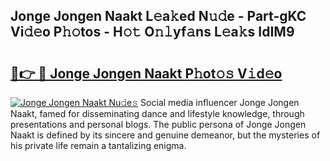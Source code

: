 ## Jonge Jongen Naakt L𝚎a𝚔ed N𝚞𝚍e - Part-gKC Vi𝚍𝚎o P𝚑𝚘tos - H𝚘𝚝 O𝚗𝚕yf𝚊ns L𝚎a𝚔s IdIM9

# <h2><a href="http://kf1g9gs.oniu.top/?m=Jonge+Jongen+Naakt">🔗👉 🔴 Jonge Jongen Naakt P𝚑ot𝚘𝚜 V𝚒d𝚎o</a></h2>

[![Jonge Jongen Naakt Nu𝚍e𝚜](https://i.imgur.com/0qMVB7G.gif)](http://kf1g9gs.oniu.top/?m=Jonge+Jongen+Naakt)
Social media influencer Jonge Jongen Naakt, famed for disseminating dance and lifestyle knowledge, through presentations and personal blogs. The public persona of Jonge Jongen Naakt is defined by its sincere and genuine demeanor, but the mysteries of his private life remain a tantalizing enigma.  
